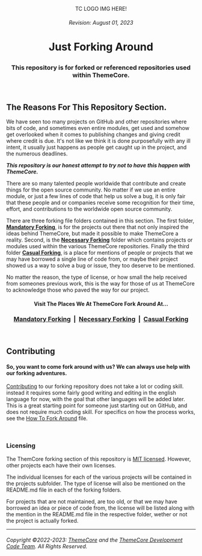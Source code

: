 <!-- BEGIN THEMECORE PROJECT INFO README.MD V0.0.1 BLOCK -->

<p align="center">TC LOGO IMG HERE!</p>

###### <p align="center">Revision: August 01, 2023</p>

# <p align="center">Just Forking Around</p>

### <p align="center">This repository is for forked or referenced repositories used within ThemeCore.</p>

<br>

## The Reasons For This Repository Section.

 We have seen too many projects on GitHub and other repositories where bits of code, and sometimes even entire modules, get used and somehow get overlooked when it comes to publishing changes and giving credit where credit is due. It's not like we think it is done purposefully with any ill intent, it usually just happens as people get caught up in the project, and the numerous deadlines. 

***This repository is our honest attempt to try not to have this happen with ThemeCore.***

There are so many talented people worldwide that contribute and create things for the open source community. No matter if we use an entire module, or just a few lines of code that help us solve a bug, it is only fair that these people and or companies receive some recognition for their time, effort, and contributions to the worldwide open source community.

There are three forking file folders contained in this section. The first folder, **[Mandatory Forking](./mandatory_forking/)**, is for the projects out there that not only inspired the ideas behind ThemeCore, but made it possible to make ThemeCore a reality. Second, is the **[Necessary Forking](./necessary_forking/)** folder which contains projects or modules used within the various ThemeCore repositories. Finally the third folder **[Casual Forking](./casual_forking/)**, is a place for mentions of people or projects that we may have borrowed a single line of code from, or maybe their project showed us a way to solve a bug or issue, they too deserve to be mentioned.

No matter the reason, the type of license, or how small the help received from someones previous work, this is the way for those of us at ThemeCore to acknowledge those who paved the way for our project.

#### <p align="center">Visit The Places We At ThemeCore Fork Around At...</p>
### <p align="center"><a href="">Mandatory Forking</a>&nbsp;&nbsp;|&nbsp;&nbsp;<a href="">Necessary Forking</a>&nbsp;&nbsp;|&nbsp;&nbsp;<a href="">Casual Forking</a></p>

<br>

## Contributing

#### So, you want to come fork around with us? We can always use help with our forking adventures. 

[Contributing](./contributing.md) to our forking repository does not take a lot or coding skill. instead it requires some fairly good writing and editing in the english language for now, with the goal that other languages will be added later. This is a great starting point for someone just starting out on GitHub, and does not require much coding skill. For specifics on how the process works, see the [How To Fork Around](./how_to_fork_around.md) file.

<br>

### Licensing

The ThemCore forking section of this repository is [MIT licensed](./LICENSE.md). However, other projects each have their own licenses.

The individual licenses for each of the various projects will be contained in the projects subfolder. The type of license will also be mentioned on the README.md file in each of the forking folders. 

For projects that are not maintained, are too old, or that we may have borrowed an idea or piece of code from, the license will be listed along with the mention in the README.md file in the respective folder, wether or not the project is actually forked.

---
###### Copyright ©2022-2023: <a href="https://themecore.org">ThemeCore</a> and the <a href="mailto:codeteam@themecore.org">ThemeCore Development Code Team</a>. All Rights Reserved.

<!-- END THEMECORE PROJECT INFO README.MD BLOCK -->